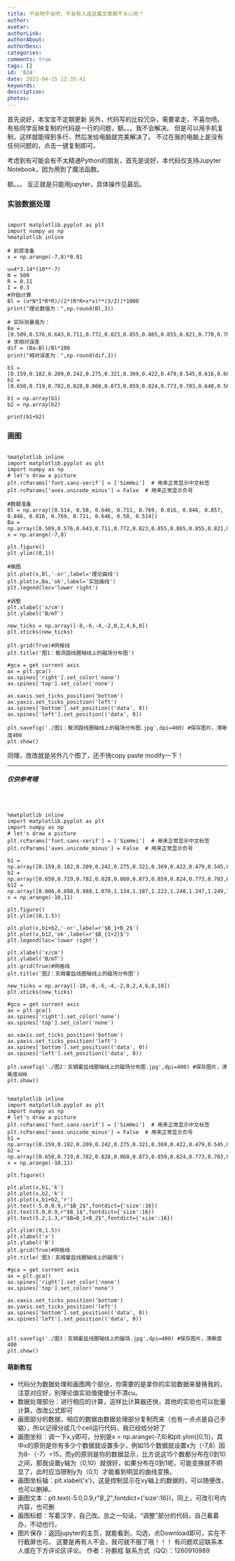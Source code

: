 ```yaml
---
title: 不会吧不会吧，不会有人连这篇文章都不关心吧？
author: 
avatar: 
authorLink: 
authorAbout: 
authorDesc: 
categories: 
comments: true
tags: []
id: '824'
date: 2021-04-15 12:35:41
keywords:
description:
photos:
---
```


首先说好，本宝宝不定期更新 另外，代码写的比较冗杂，需要拿走，不喜勿喷。 有些同学反映复制的代码是一行的问题，额。。。我不会解决。 但是可以用手机复制，这样就能得到多行，然后发给电脑就完美解决了。 不过在我的电脑上是没有任何问题的，点击一键复制即可。

考虑到有可能会有不太精通Python的朋友，首先是说好，本代码仅支持Jupyter Notebook，因为用到了魔法函数。

额。。。 反正就是只能用jupyter，具体操作见最后。

### 实验数据处理

```

import matplotlib.pyplot as plt
import numpy as np
%matplotlib inline

# 前提准备
x = np.arange(-7,8)*0.01

u=4*3.14*(10**-7)
N = 500
R = 0.11
I = 0.3
#开始计算
Bl = (u*N*I*R*R)/(2*(R*R+x*x)**(3/2))*1000
print("理论数值为：",np.round(Bl,3))

# 实际测量值为：
Ba =[0.509,0.576,0.643,0.711,0.772,0.823,0.855,0.865,0.855,0.821,0.770,0.709,0.640,0.572,0.504]
# 求相对误差
dif = (Ba-Bl)/Bl*100
print("相对误差为：",np.round(dif,3))
```

```
b1 = [0.159,0.182,0.209,0.242,0.275,0.321,0.369,0.422,0.479,0.545,0.616,0.685,0.752,0.807,0.848,0.867,0.864,0.838,0.793,0.736,0.667]
b2 = [0.650,0.719,0.782,0.828,0.860,0.873,0.859,0.824,0.773,0.703,0.640,0.568,0.504,0.443,0.387,0.336,0.293,0.258,0.225,0.199,0.175]

b1 = np.array(b1)
b2 = np.array(b2)

print(b1+b2)
```

### 画图

```

%matplotlib inline
import matplotlib.pyplot as plt
import numpy as np
# let's draw a picture
plt.rcParams['font.sans-serif'] = ['SimHei']  # 用来正常显示中文标签
plt.rcParams['axes.unicode_minus'] = False  # 用来正常显示负号

#数据准备
Bl = np.array([0.514, 0.58, 0.646, 0.711, 0.769, 0.816, 0.846, 0.857, 0.846, 0.816, 0.769, 0.711, 0.646, 0.58, 0.514])
Ba = np.array([0.509,0.576,0.643,0.711,0.772,0.823,0.855,0.865,0.855,0.821,0.770,0.709,0.640,0.572,0.504])
x = np.arange(-7,8)

plt.figure()
plt.ylim((0,1))

#画图
plt.plot(x,Bl,'-or',label='理论曲线')
plt.plot(x,Ba,'ok',label='实验曲线')
plt.legend(loc='lower right')

#调整
plt.xlabel('x/cm')
plt.ylabel('B/mT')

new_ticks = np.array([-8,-6,-4,-2,0,2,4,6,8])
plt.xticks(new_ticks)

plt.grid(True)#网格线
plt.title('图1：载流圆线圈轴线上的磁场分布图')

#gca = get current axis
ax = plt.gca()
ax.spines['right'].set_color('none')
ax.spines['top'].set_color('none')

ax.xaxis.set_ticks_position('bottom')
ax.yaxis.set_ticks_position('left')
ax.spines['bottom'].set_position(('data', 0))
ax.spines['left'].set_position(('data', 0))

plt.savefig('./图1：载流圆线圈轴线上的磁场分布图.jpg',dpi=400) #保存图片，清晰度400
plt.show()
```

同理，改改就是另外几个图了，还不快copy paste modify一下！

* * *

##### 仅供参考哦

```



%matplotlib inline
import matplotlib.pyplot as plt
import numpy as np
# let's draw a picture
plt.rcParams['font.sans-serif'] = ['SimHei']  # 用来正常显示中文标签
plt.rcParams['axes.unicode_minus'] = False  # 用来正常显示负号

b1 = np.array([0.159,0.182,0.209,0.242,0.275,0.321,0.369,0.422,0.479,0.545,0.616,0.685,0.752,0.807,0.848,0.867,0.864,0.838,0.793,0.736,0.667])
b2 = np.array([0.650,0.719,0.782,0.828,0.860,0.873,0.859,0.824,0.773,0.703,0.640,0.568,0.504,0.443,0.387,0.336,0.293,0.258,0.225,0.199,0.175])
b12 = np.array([0.806,0.898,0.988,1.070,1.134,1.187,1.222,1.240,1.247,1.249,1.249,1.248,1.246,1.241,1.224,1.195,1.147,1.087,1.008,0.924,0.833])
x = np.arange(-10,11)

plt.figure()
plt.ylim((0,1.5))

plt.plot(x,b1+b2,'-or',label=r'$B_1+B_2$')
plt.plot(x,b12,'ok',label=r'$B_{1+2}$')
plt.legend(loc='lower right')

plt.xlabel('x/cm')
plt.ylabel('B/mT')
plt.grid(True)#网格线
plt.title('图2：亥姆霍兹线圈轴线上的磁场分布图')

new_ticks = np.array([-10,-8,-6,-4,-2,0,2,4,6,8,10])
plt.xticks(new_ticks)

#gca = get current axis
ax = plt.gca()
ax.spines['right'].set_color('none')
ax.spines['top'].set_color('none')

ax.xaxis.set_ticks_position('bottom')
ax.yaxis.set_ticks_position('left')
ax.spines['bottom'].set_position(('data', 0))
ax.spines['left'].set_position(('data', 0))

plt.savefig('./图2：亥姆霍兹线圈轴线上的磁场分布图.jpg',dpi=400) #保存图片，清晰度400
plt.show()
```

```

%matplotlib inline
import matplotlib.pyplot as plt
import numpy as np
# let's draw a picture
plt.rcParams['font.sans-serif'] = ['SimHei']  # 用来正常显示中文标签
plt.rcParams['axes.unicode_minus'] = False  # 用来正常显示负号
b1 = np.array([0.159,0.182,0.209,0.242,0.275,0.321,0.369,0.422,0.479,0.545,0.616,0.685,0.752,0.807,0.848,0.867,0.864,0.838,0.793,0.736,0.667])
b2 = np.array([0.650,0.719,0.782,0.828,0.860,0.873,0.859,0.824,0.773,0.703,0.640,0.568,0.504,0.443,0.387,0.336,0.293,0.258,0.225,0.199,0.175])
x = np.arange(-10,11)

plt.figure()

plt.plot(x,b1,'k')
plt.plot(x,b2,'k')
plt.plot(x,b1+b2,'r')
plt.text(-5.0,0.9,r"$B_2$",fontdict={'size':16})
plt.text(5.0,0.9,r"$B_1$",fontdict={'size':16})
plt.text(5.2,1.3,r"$B=B_1+B_2$",fontdict={'size':16})

plt.ylim((0,1.5))
plt.xlabel('x')
plt.ylabel('B')
plt.grid(True)#网格线
plt.title('图3：亥姆霍兹线圈轴线上的磁场')

#gca = get current axis
ax = plt.gca()
ax.spines['right'].set_color('none')
ax.spines['top'].set_color('none')

ax.xaxis.set_ticks_position('bottom')
ax.yaxis.set_ticks_position('left')
ax.spines['bottom'].set_position(('data', 0))
ax.spines['left'].set_position(('data', 0))


plt.savefig('./图3：亥姆霍兹线圈轴线上的磁场.jpg',dpi=400) #保存图片，清晰度400
plt.show()
```

#### 萌新教程

*   代码分为数据处理和画图两个部分，你需要的是拿你的实验数据来替换我的，注意对应好，别理论值实验值傻傻分不清cu。
*   数据处理部分：进行相应的计算，这样比计算器还快，其他的实验也可以批量计算，改改公式即可
*   画图部分的数据，相应的数据由数据处理部分复制而来（也有一点点是自己手输），所以记得分成几个ceil运行代码，我已经给分好了
*   画图坐标：调一下x,y即可，分别是x = np.arange(-7,8)和plt.ylim((0,1))，其中x的原则是你有多少个数据就设置多少，例如15个数据就设置x为（-7,8）因为8-（-7）=15，而y的原则是你的数据显示，比方说这15个数都分布在0到10之间，那我设置y轴为（0,10）就很好，如果分布在0到1呢，可能变换就不明显了，此时应当限制y为（0,1）才能看到明显的曲线变换。
*   画图坐标轴：plt.xlabel('x')，这是控制显示在xy轴上的数据的，可以随便改，也可以删掉。
*   画图文本：plt.text(-5.0,0.9,r"$B\_2$",fontdict={'size':16})，同上，可改引号内内容，也可删
*   画图标题：写着汉字，自己改。总之一句话，“调整”部分的代码，自己看着办，不动也行。
*   图片保存：返回jupyter的主页，就能看到，勾选，点Download即可，实在不行截屏也可。
这要是再有人不会，我可就不服了哦！！！ 有问题欢迎联系本人或在下方评论区评论。 作者：孙鹏程 联系方式（QQ）：1260910989